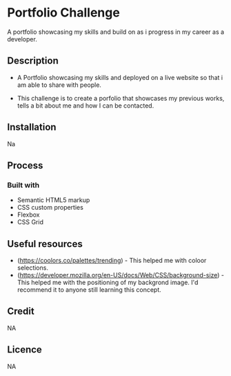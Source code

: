 # Portfolio Challenge

A portfolio showcasing my skills and build on as i progress in my career as a developer.

## Description

- A Portfolio showcasing my skills and deployed on a live website so that i am able to share with people.

* This challenge is to create a porfolio that showcases my previous works, tells a bit about me and how I can be contacted.

## Installation

Na

## Process

### Built with

- Semantic HTML5 markup
- CSS custom properties
- Flexbox
- CSS Grid

## Useful resources

- (https://coolors.co/palettes/trending) - This helped me with coloor selections.
- (https://developer.mozilla.org/en-US/docs/Web/CSS/background-size) - This helped me with the positioning of my backgrond image. I'd recommend it to anyone still learning this concept.

## Credit

NA

## Licence

NA
